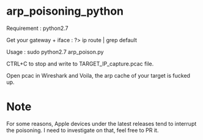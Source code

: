 # arp_poisoning_python

Requirement : python2.7

Get your gateway + iface : ?> ip route | grep default

Usage : sudo python2.7 arp_poison.py

CTRL+C to stop and write to TARGET_IP_capture.pcac file.

Open pcac in Wireshark and Voila, the arp cache of your target is fucked up. 



# Note
For some reasons, Apple devices under the latest releases tend to interrupt the poisoning. I need to investigate on that, feel free to PR it.
